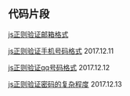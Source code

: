 ## 代码片段

[js正则验证邮箱格式](./verify_email_format.md)

[js正则验证手机号码格式](./verify_phone_num.md) 2017.12.11

[js正则验证qq号码格式](./verify_qq_format.md) 2017.12.12

[js正则验证密码的复杂程度](./verify_complex_password.md) 2017.12.13

